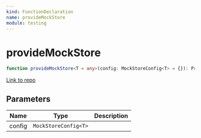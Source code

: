 ```yaml
---
kind: FunctionDeclaration
name: provideMockStore
module: testing
---
```


# provideMockStore

```ts
function provideMockStore<T = any>(config: MockStoreConfig<T> = {}): Provider[];
```

[Link to repo](https://github.com/ngrx/platform/blob/master/modules/store/testing/src/testing.ts#L21-L35)

## Parameters

| Name   | Type                 | Description |
| ------ | -------------------- | ----------- |
| config | `MockStoreConfig<T>` |             |
